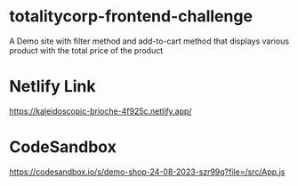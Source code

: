 # totalitycorp-frontend-challenge
A Demo site with filter method and add-to-cart method that displays various product with the total price of the product

# Netlify Link 
https://kaleidoscopic-brioche-4f925c.netlify.app/

# CodeSandbox
https://codesandbox.io/s/demo-shop-24-08-2023-szr99q?file=/src/App.js
